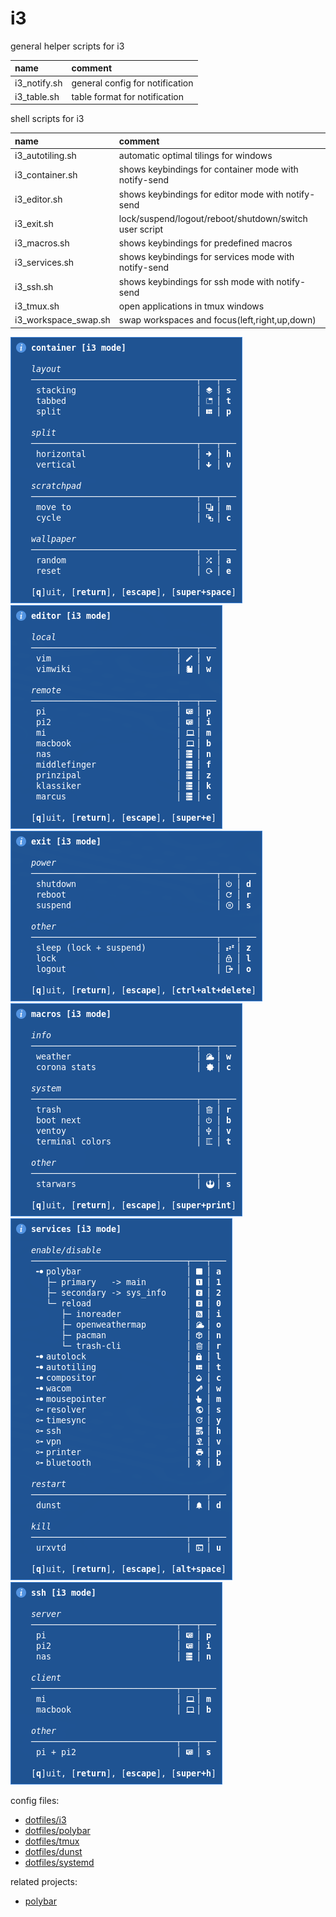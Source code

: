 # i3

general helper scripts for i3

| name         | comment                         |
| :----------- | :------------------------------ |
| i3_notify.sh | general config for notification |
| i3_table.sh  | table format for notification   |

shell scripts for i3

| name                 | comment                                                |
| :------------------- | :----------------------------------------------------- |
| i3_autotiling.sh     | automatic optimal tilings for windows                  |
| i3_container.sh      | shows keybindings for container mode with notify-send  |
| i3_editor.sh         | shows keybindings for editor mode with notify-send     |
| i3_exit.sh           | lock/suspend/logout/reboot/shutdown/switch user script |
| i3_macros.sh         | shows keybindings for predefined macros                |
| i3_services.sh       | shows keybindings for services mode with notify-send   |
| i3_ssh.sh            | shows keybindings for ssh mode with notify-send        |
| i3_tmux.sh           | open applications in tmux windows                      |
| i3_workspace_swap.sh | swap workspaces and focus(left,right,up,down)          |

![screenshot container mode](screenshot_container.png)
![screenshot editor mode](screenshot_editor.png)
![screenshot exit mode](screenshot_exit.png)
![screenshot macros mode](screenshot_macros.png)
![screenshot services mode](screenshot_services.png)
![screenshot ssh mode](screenshot_ssh.png)

config files:

- [dotfiles/i3](https://github.com/mrdotx/dotfiles/tree/master/.config/i3)
- [dotfiles/polybar](https://github.com/mrdotx/dotfiles/tree/master/.config/polybar)
- [dotfiles/tmux](https://github.com/mrdotx/dotfiles/tree/master/.config/tmux)
- [dotfiles/dunst](https://github.com/mrdotx/dotfiles/tree/master/.config/dunst)
- [dotfiles/systemd](https://github.com/mrdotx/dotfiles/tree/master/.config/systemd/user)

related projects:

- [polybar](https://github.com/mrdotx/polybar)
